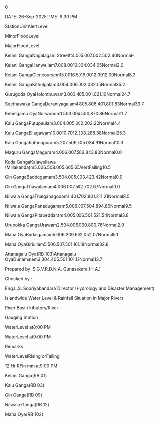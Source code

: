 0

DATE :26-Sep-2025TIME :9:30 PM

StationUnitAlertLevel

MinorFloodLevel

MajorFloodLevel

Kelani GangaNagalagam Streetft4.005.007.002.502.40Normal-

Kelani GangaHanwellam7.008.0010.004.034.05Normal2.0

Kelani GangaGlencoursem15.0016.5019.0012.0912.00Normal8.3

Kelani GangaKithulgalam3.004.006.002.032.15Normal35.2

Gurugoda OyaHolombuwam3.003.405.001.021.10Normal24.7

Seethawaka GangaDeraniyagalam4.805.806.401.801.83Normal39.7

Kehelgamu OyaNorwoodm1.503.004.500.870.86Normal11.7

Kalu GangaPutupaulam3.004.005.002.202.22Normal4.4

Kalu GangaEllagawam10.0010.7012.208.288.38Normal25.3

Kalu GangaRathnapuram5.207.509.505.034.91Normal10.3

Maguru GangaMaguram4.006.007.503.843.80Normal0.0

Kuda GangaKalawellawa (Millakanda)m5.006.508.005.665.65AlertFalling10.5

Gin GangaBaddegamam3.504.005.003.423.42Normal0.0

Gin GangaThawalamam4.006.007.502.702.67Normal0.0

Nilwala GangaThalgahagodam1.401.702.801.211.21Normal8.5

Nilwala GangaPanadugamam5.006.007.504.894.86Normal9.5

Nilwala GangaPitabeddaram4.005.006.501.521.54Normal3.8

Urubokka GangaUrawam2.504.006.000.800.76Normal2.9

Maha OyaBadalgamam5.006.209.602.052.07Normal5.1

Maha OyaGiriullam5.506.507.501.161.18Normal32.8

Attanagalu Oya(RB 103)Attanagalu OyaDunamalem3.304.405.501.101.12Normal13.7

Prepared by :S.G.V.R.D.N.A. Gunasekara (H.A.)

Checked by :

Eng.L.S. Sooriyabandara`Director (Hydrology and Disaster Management)

Islandwide Water Level & Rainfall Situation in Major Rivers

River BasinTributory/River

Gauging Station

WaterLevel at8:00 PM

WaterLevel at9:00 PM

Remarks

WaterLevelRising orFalling

12 Hr RFin mm at9:00 PM

Kelani Ganga(RB 01)

Kalu Ganga(RB 03)

Gin Ganga(RB 09)

Nilwala Ganga(RB 12)

Maha Oya(RB 102)